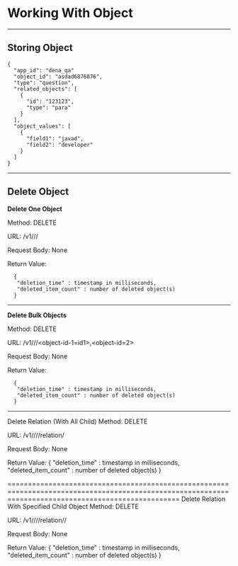 # Working With Object #

----------

## Storing Object ##



    {
      "app_id": "dena_qa"
      "object_id": "asdad6876876",
      "type": "question",
      "related_objects": [
        {
          "id": "123123",
          "type": "para"
        }
      ],
      "object_values": [
        {
          "field1": "javad",
          "field2": "developer"
        }
      ]
    }
    

----------

## Delete Object ##

**Delete One Object**

Method: DELETE

URL: /v1/<application-id>/<type-name>/<object-id>

Request Body: None

Return Value:

      {
       "deletion_time" : timestamp in milliseconds,
       "deleted_item_count" : number of deleted object(s)
      }

----------
**Delete Bulk Objects**

Method: DELETE

URL: /v1/<application-id>/<type-name>/<object-id-1=id1>,<object-id=2>

Request Body: None

Return Value:

      {
       "deletion_time" : timestamp in milliseconds,
       "deleted_item_count" : number of deleted object(s)
      }

----------
Delete Relation (With All Child)
Method:
  DELETE

URL:
  /v1/<application-id>/<type-name-1>/<object-id-1>/relation/<type-name-2>

Request Body:
  None

  Return Value:
  {
   "deletion_time" : timestamp in milliseconds,
   "deleted_item_count" : number of deleted object(s)
  }

======================================================================================================================================================
Delete Relation With Specified Child Object
Method:
  DELETE

URL:
  /v1/<application-id>/<type-name-1>/<object-id-1>/relation/<type-name-2>/<object-id-2>

Request Body:
  None

  Return Value:
  {
   "deletion_time" : timestamp in milliseconds,
   "deleted_item_count" : number of deleted object(s)
  }
